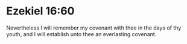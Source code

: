 # Ezekiel 16:60

Nevertheless I will remember my covenant with thee in the days of thy youth, and I will establish unto thee an everlasting covenant.